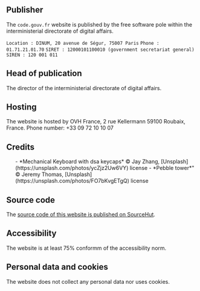 ## Publisher

The `code.gouv.fr` website is published by the free software pole
within the interministerial directorate of digital affairs.

`Location : DINUM, 20 avenue de Ségur, 75007 Paris`
`Phone : 01.71.21.01.70`
`SIRET : 12000101100010 (government secretariat general)`
`SIREN : 120 001 011`

## Head of publication

The director of the interministerial directorate of digital affairs.

## Hosting

The website is hosted by OVH France, 2 rue Kellermann 59100 Roubaix, France.  Phone number: +33 09 72 10 10 07

## Credits

<ul>
- *Mechanical Keyboard with dsa keycaps* © Jay Zhang, [Unsplash](https://unsplash.com/photos/ycZjz2Uw6VY) license
- *Pebble tower*" © Jeremy Thomas, [Unsplash](https://unsplash.com/photos/FO7bKvgETgQ) license
</ul>

## Source code

The [source code of this website is published on SourceHut](https://git.sr.ht/~etalab/code.gouv.fr).

## Accessibility

The website is at least 75% conformm of the accessibility norm.

## Personal data and cookies

The website does not collect any personal data nor uses cookies.
